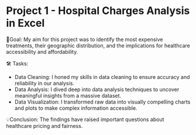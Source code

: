 # Project 1 - Hospital Charges Analysis in Excel

🎯Goal: 
My aim for this project was to identify the most expensive treatments, their geographic distribution, and the implications for healthcare accessibility and affordability.

🛠️ Tasks:
- Data Cleaning: I honed my skills in data cleaning to ensure accuracy and reliability in our analysis. 
- Data Analysis: I dived deep into data analysis techniques to uncover meaningful insights from a massive dataset. 
- Data Visualization: I transformed raw data into visually compelling charts and plots to make complex information accessible. 

💡Conclusion: 
The findings have raised important questions about healthcare pricing and fairness.

